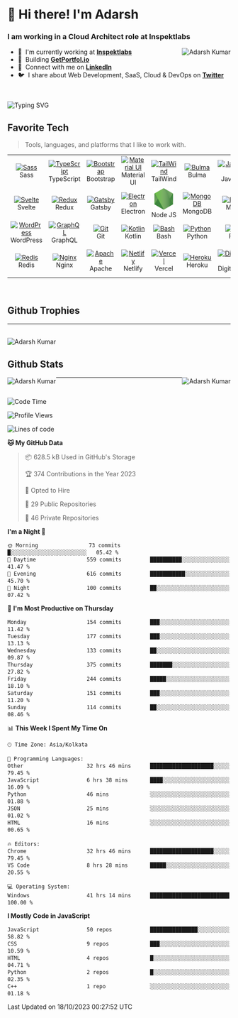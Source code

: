 <h1 align="left" id="#idealadarsh">👋 Hi there! I'm Adarsh</h1>
<h3 align="left">I am working in a Cloud Architect role at Inspektlabs</h3>

<a href="##idealadarsh">
  <img src="https://github-readme-stats.vercel.app/api?username=idealadarsh&show_icons=true&theme=react&count_private=true&include_all_commits=true" alt="Adarsh Kumar" align="right" />
</a>

- 🏢 &nbsp;I'm currently working at **[Inspektlabs]**
- 🌱 &nbsp;Building **[GetPortfol.io](https://getportfol.io)**
- 💬 &nbsp;Connect with me on **[LinkedIn]**
- 🐦 &nbsp;I share about Web Development, SaaS, Cloud & DevOps on **[Twitter]**

<br>

![Typing SVG](https://readme-typing-svg.herokuapp.com?font=Fira+Code&pause=1000&width=435&lines=Hi%F0%9F%91%8B+I+am+Adarsh;Welcome+to+my+Github+profile)

<h2 align="left" id="idealadarsh">Favorite Tech</h2>

> Tools, languages, and platforms that I like to work with.

<table align="center">
  <tr>
    <td align="center" width="96">
      <a href="#idealadarsh">
        <img src="https://upload.wikimedia.org/wikipedia/commons/thumb/9/96/Sass_Logo_Color.svg/1200px-Sass_Logo_Color.svg.png" width="48" height="48" alt="Sass" />
      </a>
      <br>Sass
    </td>
    <td align="center" width="96">
      <a href="#idealadarsh">
        <img src="https://upload.wikimedia.org/wikipedia/commons/thumb/4/4c/Typescript_logo_2020.svg/1200px-Typescript_logo_2020.svg.png" width="48" height="48" alt="TypeScript" />
      </a>
      <br>TypeScript
    </td>
    <td align="center" width="96">
      <a href="#idealadarsh">
        <img src="https://cdn.worldvectorlogo.com/logos/bootstrap-4.svg" width="48" height="48" alt="Bootstrap" />
      </a>
      <br>Bootstrap
    </td>
    <td align="center" width="96">
      <a href="#idealadarsh">
        <img src="https://media.zeemly.com/zeemly/product/material-ui.png" width="48" height="48" alt="Material UI" />
      </a>
      <br>Material UI
    </td>
    <td align="center" width="96">
      <a href="#idealadarsh">
        <img src="https://upload.wikimedia.org/wikipedia/commons/thumb/d/d5/Tailwind_CSS_Logo.svg/1024px-Tailwind_CSS_Logo.svg.png" width="48" height="48" alt="TailWind" />
      </a>
      <br>TailWind
    </td>
    <td align="center" width="96">
      <a href="#idealadarsh">
        <img src="https://img.stackshare.io/service/5204/bulma-logo.png" width="48" height="48" alt="Bulma" />
      </a>
      <br>Bulma
    </td>
    <td align="center" width="96">
      <a href="#idealadarsh">
        <img src="https://upload.wikimedia.org/wikipedia/commons/thumb/9/99/Unofficial_JavaScript_logo_2.svg/1024px-Unofficial_JavaScript_logo_2.svg.png" width="48" height="48" alt="JavaScript" />
      </a>
      <br>JavaScript
    </td>
    <td align="center" width="96">
      <a href="#idealadarsh">
        <img src="https://brandlogos.net/wp-content/uploads/2020/09/react-logo.png" width="48" height="48" alt="React" />
      </a>
      <br>React
    </td>
    <td align="center" width="96"> 
      <a href="#idealadarsh" >
        <img src="https://raw.githubusercontent.com/samfromaway/samfromaway/master/.github/images/nextjs.png" width="48" height="48" alt="Next JS" />
      </a>
      <br>Next JS
    </td>
    <td align="center" width="96"> 
      <a href="#idealadarsh" >
        <img src="https://upload.wikimedia.org/wikipedia/commons/thumb/9/95/Vue.js_Logo_2.svg/2367px-Vue.js_Logo_2.svg.png" width="48" height="48" alt="Vue.js" />
      </a>
      <br>Vue.js
    </td>
  </tr>
  <tr>
    <td align="center" width="96"> 
      <a href="#idealadarsh" >
        <img src="https://upload.wikimedia.org/wikipedia/commons/thumb/1/1b/Svelte_Logo.svg/1702px-Svelte_Logo.svg.png" width="48" height="48" alt="Svelte" />
      </a>
      <br>Svelte
    </td>
    <td align="center" width="96"> 
      <a href="#idealadarsh" >
        <img src="https://cdn.worldvectorlogo.com/logos/redux.svg" width="48" height="48" alt="Redux" />
      </a>
      <br>Redux
    </td>
    <td align="center"  width="96">
      <a href="#idealadarsh">
        <img src="https://static.cdnlogo.com/logos/g/42/gatsby.svg" width="48" height="48" alt="Gatsby" />
      </a>
      <br>Gatsby
    </td>
    <td align="center"  width="96">
      <a href="#idealadarsh">
        <img src="https://upload.wikimedia.org/wikipedia/commons/thumb/9/91/Electron_Software_Framework_Logo.svg/1024px-Electron_Software_Framework_Logo.svg.png" width="48" height="48" alt="Electron" />
      </a>
      <br>Electron
    </td>
    <td align="center" width="96">
      <a href="#idealadarsh">
        <img src="https://raw.githubusercontent.com/github/explore/80688e429a7d4ef2fca1e82350fe8e3517d3494d/topics/nodejs/nodejs.png" width="48" height="48" alt="Node JS" />
      </a>
      <br>Node JS
    </td>
     <td align="center" width="96"> 
      <a href="#idealadarsh" >
        <img src="https://i.ibb.co/QXHcMvM/58481021cef1014c0b5e494b.png" width="48" height="48" alt="Mongo DB" />
      </a>
      <br>MongoDB
    </td>
    <td align="center"  width="96">
      <a href="#idealadarsh">
        <img src="https://cdn.worldvectorlogo.com/logos/mysql-6.svg" width="48" height="48" alt="MySQL" />
      </a>
      <br>MySQL
    </td>
    <td align="center"  width="96">
      <a href="#idealadarsh">
        <img src="https://upload.wikimedia.org/wikipedia/commons/thumb/2/29/Postgresql_elephant.svg/1200px-Postgresql_elephant.svg.png" width="48" height="48" alt="PostgreSQL" />
      </a>
      <br>PostgreSQL
    </td>
    <td align="center" width="96">
      <a href="#idealadarsh" >
        <img src="https://camo.githubusercontent.com/d7574156c7a1844d3c2907bae0e76254cca759290c08e08a6ef2bd7543c8c0ca/68747470733a2f2f692e6962622e636f2f737331374b47302f63376238313133323437666563643833626439623565643562643366333464352d72656d6f766562672d707265766965772e706e67" width="48" height="48" alt="Linux" />
      </a>
      <br>Linux
    </td>
    <td align="center" width="96">
      <a href="#idealadarsh">
        <img src="https://4.bp.blogspot.com/-rtNRVM3aIvI/XJX_U07Z-II/AAAAAAAAJXY/YpdOo490FTgdKOxM4qDG-2-EzcNFAWkKACK4BGAYYCw/s1600/logo%2Bfirebase%2Bicon.png" width="48" height="48" alt="Firebase" />
      </a>
      <br>Firebase
    </td>
  </tr>
  <tr>
    <td align="center"  width="96">
      <a href="#idealadarsh">
        <img src="https://upload.wikimedia.org/wikipedia/commons/thumb/9/98/WordPress_blue_logo.svg/480px-WordPress_blue_logo.svg.png" width="48" height="48" alt="WordPress" />
      </a>
      <br>WordPress
    </td>
    <td align="center" width="96">
      <a href="#idealadarsh" >
        <img src="https://upload.wikimedia.org/wikipedia/commons/thumb/1/17/GraphQL_Logo.svg/2048px-GraphQL_Logo.svg.png" width="48" height="48" alt="GraphQL" />
      </a>
      <br>GraphQL
    </td>
    <td align="center" width="96">
      <a href="#idealadarsh" >
        <img src="https://upload.wikimedia.org/wikipedia/commons/thumb/3/3f/Git_icon.svg/1200px-Git_icon.svg.png" width="48" height="48" alt="Git" />
      </a>
      <br>Git
    </td>
    <td align="center" width="96">
      <a href="#idealadarsh" >
        <img src="https://upload.wikimedia.org/wikipedia/commons/7/74/Kotlin_Icon.png" width="48" height="48" alt="Kotlin" />
      </a>
      <br>Kotlin
    </td>
    <td align="center" width="96">
      <a href="#idealadarsh">
        <img src="https://bashlogo.com/img/symbol/png/full_colored_dark.png" width="48" height="48" alt="Bash" />
      </a>
      <br>Bash
    </td>
    <td align="center" width="96">
      <a href="#idealadarsh">
        <img src="https://upload.wikimedia.org/wikipedia/commons/thumb/c/c3/Python-logo-notext.svg/1200px-Python-logo-notext.svg.png" width="48" height="48" alt="Python" />
      </a>
      <br>Python
    </td>
    <td align="center" width="96">
      <a href="#idealadarsh">
        <img src="https://iconape.com/wp-content/png_logo_vector/cib-flask.png" width="48" height="48" alt="Flask" />
      </a>
      <br>Flask
    </td>
    <td align="center" width="96">
      <a href="#idealadarsh">
        <img src="https://upload.wikimedia.org/wikipedia/commons/thumb/2/2d/Tensorflow_logo.svg/1200px-Tensorflow_logo.svg.png" width="48" height="48" alt="Tensorflow" />
      </a>
      <br>Tensorflow
    </td>
    <td align="center" width="96">
      <a href="#idealadarsh">
        <img src="https://www.docker.com/wp-content/uploads/2022/03/vertical-logo-monochromatic.png" width="48" height="48" alt="Docker" />
      </a>
      <br>Docker
    </td>
    <td align="center" width="96">
      <a href="#idealadarsh">
        <img src="https://upload.wikimedia.org/wikipedia/commons/thumb/3/39/Kubernetes_logo_without_workmark.svg/1200px-Kubernetes_logo_without_workmark.svg.png" width="48" height="48" alt="Kubernetes" />
      </a>
      <br>Kubernetes
    </td>
  </tr>
  <tr>
    <td align="center" width="96">
      <a href="#idealadarsh">
        <img src="https://avatars.githubusercontent.com/u/1529926?s=200&v=4" width="48" height="48" alt="Redis" />
      </a>
      <br>Redis
    </td>
    <td align="center" width="96">
      <a href="#idealadarsh">
        <img src="https://yt3.ggpht.com/ytc/AKedOLTKMcH7lIecL5268VyOtT60IIsPvO8w2c-fjWKGhA=s900-c-k-c0x00ffffff-no-rj" width="48" height="48" alt="Nginx" />
      </a>
      <br>Nginx
    </td>
    <td align="center" width="96">
      <a href="#idealadarsh">
        <img src="https://e7.pngegg.com/pngimages/530/441/png-clipart-logo-apache-http-server-apache-software-foundation-computer-servers-web-server-apache-text-performance.png" width="48" height="48" alt="Apache" />
      </a>
      <br>Apache
    </td>
    <td align="center" width="96">
      <a href="#idealadarsh">
        <img src="https://cdn.freebiesupply.com/logos/large/2x/netlify-logo-png-transparent.png" width="48" height="48" alt="Netlify" />
      </a>
      <br>Netlify
    </td>
    <td align="center" width="96">
      <a href="#idealadarsh">
        <img src="https://avatars.githubusercontent.com/u/14985020?s=280&v=4" width="48" height="48" alt="Vercel" />
      </a>
      <br>Vercel
    </td>
    <td align="center" width="96">
      <a href="#idealadarsh">
        <img src="https://pbs.twimg.com/profile_images/689189555765784576/3wgIDj3j_400x400.png" width="48" height="48" alt="Heroku" />
      </a>
      <br>Heroku
    </td>
    <td align="center" width="96">
      <a href="#idealadarsh">
        <img src="https://upload.wikimedia.org/wikipedia/commons/thumb/f/ff/DigitalOcean_logo.svg/1024px-DigitalOcean_logo.svg.png" width="45" height="45" alt="DigitalOcean" />
      </a>
      <br>DigitalOcean
    </td>
    <td align="center" width="96">
      <a href="#idealadarsh">
        <img src="https://i.ibb.co/jDGr3z0/azure-removebg-preview.png" width="48" height="48" alt="Microsoft Azure" />
      </a>
      <br>Azure
    </td>
    <td align="center" width="96"> 
      <a href="#idealadarsh" >
        <img src="https://brandeps.com/logo-download/G/Google-Cloud-logo-vector-01.svg" width="48" height="48" alt="Google Cloud Platform" />
      </a>
      <br>GCP
    </td>
    <td align="center" width="96"> 
      <a href="#idealadarsh" >
        <img src="https://upload.wikimedia.org/wikipedia/commons/thumb/9/93/Amazon_Web_Services_Logo.svg/1920px-Amazon_Web_Services_Logo.svg.png" width="48" height="48" alt="Amazon Web Services" />
      </a>
      <br>AWS
    </td>
  </tr>
</table>

[linkedin]: https://www.linkedin.com/in/idealadarsh 'LinkedIn'
[twitter]: https://twitter.com/idealadarsh 'Twitter'
[solidity]: https://soliditylang.org/ 'Solidity'
[rust]: https://www.rust-lang.org/ 'Rust'
[inspektlabs]: https://inspektlabs.com 'Inspektlabs'

<br/>

## Github Trophies

<hr>
<br/>

<img src="https://github-profile-trophy.vercel.app/?username=idealadarsh&theme=radical&column=4&margin-w=15&margin-h=15" alt="Adarsh Kumar"/>

<br/>

<h2>Github Stats</h2>

<a href="#idealadarsh">
    <img src="https://github-readme-stats.vercel.app/api/top-langs/?username=idealadarsh&layout=compact&theme=react" alt="Adarsh Kumar" align="left" />
</a>

<a href="https://twitter.com/idealadarshk">    
    <img src="https://github-readme-twitter.gazf.vercel.app/api?id=idealadarshk&layout=wide" alt="Adarsh Kumar" align="right" />
</a>

<hr>
<br/>

<!--START_SECTION:waka-->
![Code Time](http://img.shields.io/badge/Code%20Time-439%20hrs%2010%20mins-blue)

![Profile Views](http://img.shields.io/badge/Profile%20Views-0-blue)

![Lines of code](https://img.shields.io/badge/From%20Hello%20World%20I%27ve%20Written-2.4%20million%20lines%20of%20code-blue)

**🐱 My GitHub Data** 

> 📦 628.5 kB Used in GitHub's Storage 
 > 
> 🏆 374 Contributions in the Year 2023
 > 
> 💼 Opted to Hire
 > 
> 📜 29 Public Repositories 
 > 
> 🔑 46 Private Repositories 
 > 
**I'm a Night 🦉** 

```text
🌞 Morning                73 commits          █░░░░░░░░░░░░░░░░░░░░░░░░   05.42 % 
🌆 Daytime                559 commits         ██████████░░░░░░░░░░░░░░░   41.47 % 
🌃 Evening                616 commits         ███████████░░░░░░░░░░░░░░   45.70 % 
🌙 Night                  100 commits         ██░░░░░░░░░░░░░░░░░░░░░░░   07.42 % 
```
📅 **I'm Most Productive on Thursday** 

```text
Monday                   154 commits         ███░░░░░░░░░░░░░░░░░░░░░░   11.42 % 
Tuesday                  177 commits         ███░░░░░░░░░░░░░░░░░░░░░░   13.13 % 
Wednesday                133 commits         ██░░░░░░░░░░░░░░░░░░░░░░░   09.87 % 
Thursday                 375 commits         ███████░░░░░░░░░░░░░░░░░░   27.82 % 
Friday                   244 commits         █████░░░░░░░░░░░░░░░░░░░░   18.10 % 
Saturday                 151 commits         ███░░░░░░░░░░░░░░░░░░░░░░   11.20 % 
Sunday                   114 commits         ██░░░░░░░░░░░░░░░░░░░░░░░   08.46 % 
```


📊 **This Week I Spent My Time On** 

```text
🕑︎ Time Zone: Asia/Kolkata

💬 Programming Languages: 
Other                    32 hrs 46 mins      ████████████████████░░░░░   79.45 % 
JavaScript               6 hrs 38 mins       ████░░░░░░░░░░░░░░░░░░░░░   16.09 % 
Python                   46 mins             ░░░░░░░░░░░░░░░░░░░░░░░░░   01.88 % 
JSON                     25 mins             ░░░░░░░░░░░░░░░░░░░░░░░░░   01.02 % 
HTML                     16 mins             ░░░░░░░░░░░░░░░░░░░░░░░░░   00.65 % 

🔥 Editors: 
Chrome                   32 hrs 46 mins      ████████████████████░░░░░   79.45 % 
VS Code                  8 hrs 28 mins       █████░░░░░░░░░░░░░░░░░░░░   20.55 % 

💻 Operating System: 
Windows                  41 hrs 14 mins      █████████████████████████   100.00 % 
```

**I Mostly Code in JavaScript** 

```text
JavaScript               50 repos            ███████████████░░░░░░░░░░   58.82 % 
CSS                      9 repos             ███░░░░░░░░░░░░░░░░░░░░░░   10.59 % 
HTML                     4 repos             █░░░░░░░░░░░░░░░░░░░░░░░░   04.71 % 
Python                   2 repos             █░░░░░░░░░░░░░░░░░░░░░░░░   02.35 % 
C++                      1 repo              ░░░░░░░░░░░░░░░░░░░░░░░░░   01.18 % 
```




 Last Updated on 18/10/2023 00:27:52 UTC
<!--END_SECTION:waka-->
